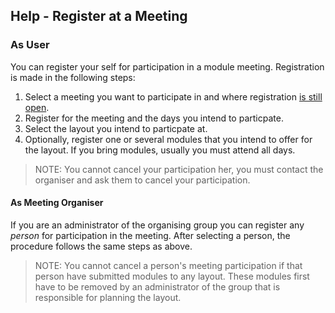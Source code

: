 ﻿## Help - Register at a Meeting

### As User
You can register your self for participation in a module meeting. 
Registration is made in the following steps:
1. Select a meeting you want to participate in and where registration <u>is still open</u>.
2. Register for the meeting and the days you intend to particpate. 
3. Select the layout you intend to particpate at. 
4. Optionally, register one or several modules that you intend to offer for the layout.
If you bring modules, usually you must attend all days.


> NOTE: You cannot cancel your participation her, you must contact the organiser and ask them to cancel your participation.

#### As Meeting Organiser
If you are an administrator of the organising group you can
register any *person* for participation in the meeting. 
After selecting a person, the procedure follows the same steps as above.

> NOTE: You cannot cancel a person's meeting participation if that person have submitted modules to any layout.
> These modules first have to be removed by an administrator of the group that is responsible for planning the layout.
